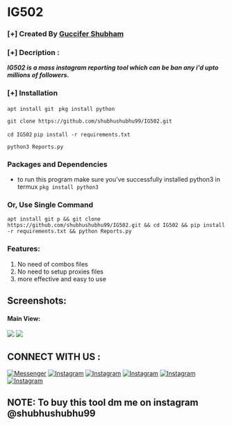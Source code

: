 
# IG502

### [+] Created By <a href="https://instagram.com/shubhushubhu99">Guccifer Shubham</a>

### [+] Decription :
***IG502 is a mass instagram reporting tool which can be ban any i'd upto millions of followers.***

### [+] Installation

```apt install git ```
```pkg install python ```

```git clone https://github.com/shubhushubhu99/IG502.git```

```cd IG502```
```pip install -r requirements.txt```

```python3 Reports.py```

### Packages and Dependencies

* to run this program make sure you've successfully installed python3 in termux 
```pkg install python3 ```

### Or, Use Single Command
```
apt install git p && git clone https://github.com/shubhushubhu99/IG502.git && cd IG502 && pip install -r requirements.txt && python Reports.py 
```

### Features:
1. No need of combos files
2. No need to setup proxies files
3. more effective and easy to use

## Screenshots:

#### Main View:

<img src="IG502">
<img src="IG502.1">

 

## CONNECT WITH US :

[![Messenger](https://img.shields.io/badge/Chat-Messenger-blue?style=for-the-badge&logo=messenger)](https://www.messenger.com/t/100029217502143)
[![Instagram](https://img.shields.io/badge/INSTAGRAM-FOLLOW-red?style=for-the-badge&logo=instagram)](https://www.instagram.com/shubhushubhu99/)
[![Instagram](https://img.shields.io/badge/WEBSITE-VISIT-yellow?style=for-the-badge&logo=blogger)](www.darksquads.com)
[![Instagram](https://img.shields.io/badge/LINKEDIN-CONNECT-red?style=for-the-badge&logo=linkedin)](https://www.linkedin.com/in/shubhushubhu99/)
[![Instagram](https://img.shields.io/badge/FACEBOOK-LIKE-red?style=for-the-badge&logo=facebook)](https://www.facebook.com/darksquads)
[![Instagram](https://img.shields.io/badge/TELEGRAM-CHANNEL-red?style=for-the-badge&logo=telegram)](https://t.me/dark_squads)

## NOTE: To buy this tool dm me on instagram @shubhushubhu99 
